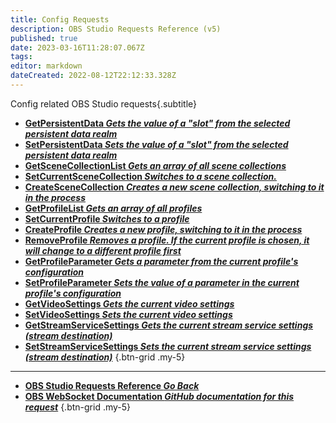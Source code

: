 ```yaml
---
title: Config Requests
description: OBS Studio Requests Reference (v5)
published: true
date: 2023-03-16T11:28:07.067Z
tags: 
editor: markdown
dateCreated: 2022-08-12T22:12:33.328Z
---
```


Config related OBS Studio requests{.subtitle}
* [**GetPersistentData *Gets the value of a "slot" from the selected persistent data realm***](/Broadcasters/OBS/Requests/Config-Requests/GetPersistentData)
* [**SetPersistentData *Sets the value of a "slot" from the selected persistent data realm***](/Broadcasters/OBS/Requests/Config-Requests/SetPersistentData)
* [**GetSceneCollectionList *Gets an array of all scene collections***](/Broadcasters/OBS/Requests/Config-Requests/GetSceneCollectionList)
* [**SetCurrentSceneCollection *Switches to a scene collection.***](/Broadcasters/OBS/Requests/Config-Requests/SetCurrentSceneCollection)
* [**CreateSceneCollection *Creates a new scene collection, switching to it in the process***](/Broadcasters/OBS/Requests/Config-Requests/CreateSceneCollection)
* [**GetProfileList *Gets an array of all profiles***](/Broadcasters/OBS/Requests/Config-Requests/GetProfileList)
* [**SetCurrentProfile *Switches to a profile***](/Broadcasters/OBS/Requests/Config-Requests/SetCurrentProfile)
* [**CreateProfile *Creates a new profile, switching to it in the process***](/Broadcasters/OBS/Requests/Config-Requests/CreateProfile)
* [**RemoveProfile *Removes a profile. If the current profile is chosen, it will change to a different profile first***](/Broadcasters/OBS/Requests/Config-Requests/RemoveProfile)
* [**GetProfileParameter *Gets a parameter from the current profile's configuration***](/Broadcasters/OBS/Requests/Config-Requests/GetProfileParameter)
* [**SetProfileParameter *Sets the value of a parameter in the current profile's configuration***](/Broadcasters/OBS/Requests/Config-Requests/SetProfileParameter)
* [**GetVideoSettings *Gets the current video settings***](/Broadcasters/OBS/Requests/Config-Requests/GetVideoSettings)
* [**SetVideoSettings *Sets the current video settings***](/Broadcasters/OBS/Requests/Config-Requests/SetVideoSettings)
* [**GetStreamServiceSettings *Gets the current stream service settings (stream destination)***](/Broadcasters/OBS/Requests/Config-Requests/GetStreamServiceSettings)
* [**SetStreamServiceSettings *Sets the current stream service settings (stream destination)***](/Broadcasters/OBS/Requests/Config-Requests/SetStreamServiceSettings)
{.btn-grid .my-5}

---

- [<i class="mdi mdi-chevron-left"></i>**OBS Studio Requests Reference *Go Back***](/Broadcasters/OBS/Requests)
- [<i class="mdi mdi-github"></i> **OBS WebSocket Documentation *GitHub documentation for this request***](https://github.com/obsproject/obs-websocket/blob/master/docs/generated/protocol.md#config-requests)
{.btn-grid .my-5}